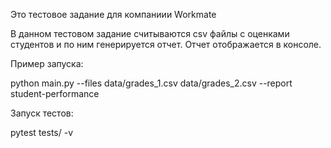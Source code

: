 Это тестовое задание для компаниии Workmate

В данном тестовом задание считываются csv файлы с оценками студентов и по ним генерируется отчет. Отчет отображается в консоле.

Пример запуска:

python main.py --files data/grades_1.csv data/grades_2.csv --report student-performance

Запуск тестов:

pytest tests/ -v